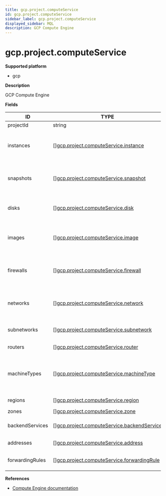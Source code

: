 ```yaml
---
title: gcp.project.computeService
id: gcp.project.computeService
sidebar_label: gcp.project.computeService
displayed_sidebar: MQL
description: GCP Compute Engine
---
```


# gcp.project.computeService

**Supported platform**

- gcp

**Description**

GCP Compute Engine

**Fields**

| ID              | TYPE                                                                                                | DESCRIPTION                                      |
| --------------- | --------------------------------------------------------------------------------------------------- | ------------------------------------------------ |
| projectId       | string                                                                                              | Project ID                                       |
| instances       | &#91;&#93;[gcp.project.computeService.instance](gcp.project.computeservice.instance.md)             | Google Compute Engine instances in a project     |
| snapshots       | &#91;&#93;[gcp.project.computeService.snapshot](gcp.project.computeservice.snapshot.md)             | Google Compute Engine snapshots in a project     |
| disks           | &#91;&#93;[gcp.project.computeService.disk](gcp.project.computeservice.disk.md)                     | Google Compute Engine disks in a project         |
| images          | &#91;&#93;[gcp.project.computeService.image](gcp.project.computeservice.image.md)                   | Google Compute Engine images in a project        |
| firewalls       | &#91;&#93;[gcp.project.computeService.firewall](gcp.project.computeservice.firewall.md)             | Google Compute Engine firewalls in a project     |
| networks        | &#91;&#93;[gcp.project.computeService.network](gcp.project.computeservice.network.md)               | Google Compute Engine VPC network in a project   |
| subnetworks     | &#91;&#93;[gcp.project.computeService.subnetwork](gcp.project.computeservice.subnetwork.md)         | Logical partition of a VPC network               |
| routers         | &#91;&#93;[gcp.project.computeService.router](gcp.project.computeservice.router.md)                 | Cloud Routers in a project                       |
| machineTypes    | &#91;&#93;[gcp.project.computeService.machineType](gcp.project.computeservice.machinetype.md)       | Google Compute Engine machine types in a project |
| regions         | &#91;&#93;[gcp.project.computeService.region](gcp.project.computeservice.region.md)                 | Project regions                                  |
| zones           | &#91;&#93;[gcp.project.computeService.zone](gcp.project.computeservice.zone.md)                     | Project zones                                    |
| backendServices | &#91;&#93;[gcp.project.computeService.backendService](gcp.project.computeservice.backendservice.md) | List of backend services                         |
| addresses       | &#91;&#93;[gcp.project.computeService.address](gcp.project.computeservice.address.md)               | List of IP addresses                             |
| forwardingRules | &#91;&#93;[gcp.project.computeService.forwardingRule](gcp.project.computeservice.forwardingrule.md) | List of forwarding rules                         |

**References**

- [Compute Engine documentation](https://cloud.google.com/compute/docs)
